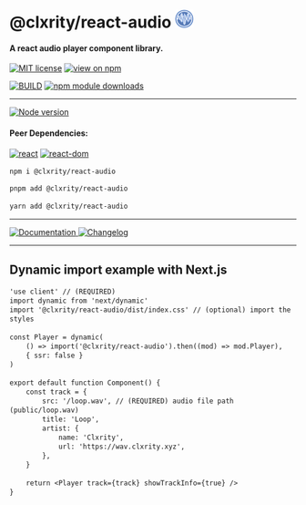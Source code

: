 # @clxrity/react-audio <img src="./icon.png" width="32px" height="32px" style="display:inline-block;" />

#### A react audio player component library.

[![MIT license](https://img.shields.io/npm/l/%40clxrity%2Freact-audio?style=for-the-badge&label=LICENSE
)](https://github.com/clxrityy/react-audio/blob/main/LICENSE) [![view on npm](https://img.shields.io/npm/v/%40clxrity%2Freact-audio?style=for-the-badge&logo=npm&logoColor=%23CB3837&logoSize=auto&label=NPM
)](https://www.npmjs.org/package/@clxrity/react-audio) 

[![BUILD](https://img.shields.io/github/actions/workflow/status/clxrityy/react-audio/.github%2Fworkflows%2Fmain.yml?branch=main&event=push&style=for-the-badge&logo=github&logoColor=%23181717&logoSize=auto&label=BUILD&color=%232dba4e
)](https://github.com/clxrityy/react-audio/actions/workflows/main.yml)  [![npm module downloads](https://img.shields.io/npm/dm/%40clxrity%2Freact-audio?style=for-the-badge&logo=npm&logoColor=%23CB3837&logoSize=auto&label=DOWNLOADS)](https://www.npmjs.org/package/@clxrity/react-audio)

---

[![Node version](https://img.shields.io/node/v-lts/%40clxrity%2Freact-audio?style=for-the-badge&logo=nodedotjs&logoColor=%235FA04E&logoSize=auto&label=NODE
)](https://github.com/clxrityy/react-audio/blob/main/.nvmrc)

#### Peer Dependencies:

[![react](https://img.shields.io/npm/dependency-version/%40clxrity%2Freact-audio/peer/react?style=for-the-badge&logo=react&logoColor=%2361DAFB&logoSize=auto&label=react)](https://www.npmjs.com/package/react) [![react-dom](https://img.shields.io/npm/dependency-version/%40clxrity%2Freact-audio/peer/react-dom?style=for-the-badge&logo=react&logoColor=%2361DAFB&logoSize=auto&label=react-dom)](https://www.npmjs.com/package/react-dom) 


```zsh
npm i @clxrity/react-audio
```

```zsh
pnpm add @clxrity/react-audio
```

```zsh
yarn add @clxrity/react-audio
```

---

[![Documentation](https://img.shields.io/badge/clxrityy.github.io%2Freact-audio?style=for-the-badge&logo=readme&logoColor=%23617ab1&logoSize=auto&label=DOCS&color=%23617ab1)
](https://clxrityy.github.io/react-audio/)
[![Changelog](https://img.shields.io/badge/clxrityy.github.io%2Freact-audio%2F%3Fstory%3Dchangelog--readme?style=for-the-badge&logo=stackexchange&logoColor=%23617ab1&logoSize=auto&label=CHANGELOG&color=%23617ab1
)](https://clxrityy.github.io/react-audio/?story=changelog--readme)

---

## Dynamic import example with Next.js

```tsx
'use client' // (REQUIRED)
import dynamic from 'next/dynamic'
import '@clxrity/react-audio/dist/index.css' // (optional) import the styles

const Player = dynamic(
    () => import('@clxrity/react-audio').then((mod) => mod.Player),
    { ssr: false }
)

export default function Component() {
    const track = {
        src: '/loop.wav', // (REQUIRED) audio file path (public/loop.wav)
        title: 'Loop',
        artist: {
            name: 'Clxrity',
            url: 'https://wav.clxrity.xyz',
        },
    }

    return <Player track={track} showTrackInfo={true} />
}
```
